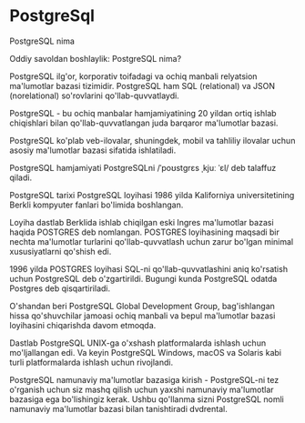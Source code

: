 # PostgreSql

PostgreSQL nima

Oddiy savoldan boshlaylik: PostgreSQL nima?

PostgreSQL ilg'or, korporativ toifadagi va ochiq manbali relyatsion ma'lumotlar bazasi tizimidir. PostgreSQL ham SQL (relational) va JSON (norelational) so'rovlarini qo'llab-quvvatlaydi.

PostgreSQL - bu ochiq manbalar hamjamiyatining 20 yildan ortiq ishlab chiqishlari bilan qo'llab-quvvatlangan juda barqaror ma'lumotlar bazasi.

PostgreSQL ko'plab veb-ilovalar, shuningdek, mobil va tahliliy ilovalar uchun asosiy ma'lumotlar bazasi sifatida ishlatiladi.

PostgreSQL hamjamiyati PostgreSQLni /ˈpoʊstɡrɛs ˌkjuː ˈɛl/ deb talaffuz qiladi.

PostgreSQL tarixi
PostgreSQL loyihasi 1986 yilda Kaliforniya universitetining Berkli kompyuter fanlari bo'limida boshlangan.

Loyiha dastlab Berklida ishlab chiqilgan eski Ingres ma'lumotlar bazasi haqida POSTGRES deb nomlangan. POSTGRES loyihasining maqsadi bir nechta ma'lumotlar turlarini qo'llab-quvvatlash uchun zarur bo'lgan minimal xususiyatlarni qo'shish edi.

1996 yilda POSTGRES loyihasi SQL-ni qo'llab-quvvatlashini aniq ko'rsatish uchun PostgreSQL deb o'zgartirildi. Bugungi kunda PostgreSQL odatda Postgres deb qisqartiriladi.

O'shandan beri PostgreSQL Global Development Group, bag'ishlangan hissa qo'shuvchilar jamoasi ochiq manbali va bepul ma'lumotlar bazasi loyihasini chiqarishda davom etmoqda.

Dastlab PostgreSQL UNIX-ga o'xshash platformalarda ishlash uchun mo'ljallangan edi. Va keyin PostgreSQL Windows, macOS va Solaris kabi turli platformalarda ishlash uchun rivojlandi.










PostgreSQL namunaviy ma'lumotlar bazasiga kirish - PostgreSQL-ni tez o'rganish uchun siz mashq qilish uchun yaxshi namunaviy ma'lumotlar bazasiga ega bo'lishingiz kerak. Ushbu qo'llanma sizni PostgreSQL nomli namunaviy ma'lumotlar bazasi bilan tanishtiradi dvdrental.

